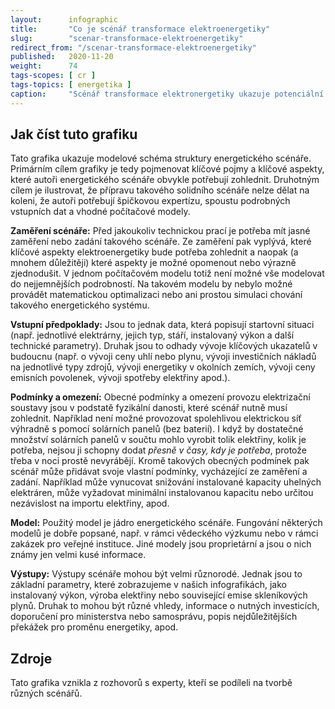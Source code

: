 ```yaml
---
layout:      infographic
title:       "Co je scénář transformace elektroenergetiky"
slug:        "scenar-transformace-elektroenergetiky"
redirect_from: "/scenar-transformace-elektroenergetiky"
published:   2020-11-20
weight:      74
tags-scopes: [ cr ]
tags-topics: [ energetika ]
caption:     "Scénář transformace elektronergetiky ukazuje potenciální budoucí stav produkce elektřiny, jaké zdroje budou používány a jaký bude potřebný instalovaný výkon. Tato grafika ilustruje, jak vypadá jeden z možných přístupů k tvorbě takového scénáře."
---
```


## Jak číst tuto grafiku

Tato grafika ukazuje modelové schéma struktury energetického scénáře. Primárním cílem grafiky je tedy pojmenovat klíčové pojmy a klíčové aspekty, které autoři energetického scénáře obvykle potřebují zohlednit. Druhotným cílem je ilustrovat, že přípravu takového solidního scénáře nelze dělat na koleni, že autoři potřebují špičkovou expertízu, spoustu podrobných vstupních dat a vhodné počítačové modely.

**Zaměření scénáře:** Před jakoukoliv technickou prací je potřeba mít jasné zaměření nebo zadání takového scénáře. Ze zaměření pak vyplývá, které klíčové aspekty elektroenergetiky bude potřeba zohlednit a naopak (a mnohem důležitěji) které aspekty je možné opomenout nebo výrazně zjednodušit. V jednom počítačovém modelu totiž není možné vše modelovat do nejjemnějších podrobností. Na takovém modelu by nebylo možné provádět matematickou optimalizaci nebo ani prostou simulaci chování takového energetického systému.

**Vstupní předpoklady:** Jsou to jednak data, která popisují startovní situaci (např. jednotlivé elektrárny, jejich typ, stáří, instalovaný výkon a další technické parametry). Druhak jsou to odhady vývoje klíčových ukazatelů v budoucnu (např. o vývoji ceny uhlí nebo plynu, vývoji investičních nákladů na jednotlivé typy zdrojů, vývoji energetiky v okolních zemích, vývoji ceny emisních povolenek, vývoji spotřeby elektřiny apod.).

**Podmínky a omezení:** Obecné podmínky a omezení provozu elektrizační soustavy jsou v podstatě fyzikální danosti, které scénář nutně musí zohlednit. Například není možné provozovat spolehlivou elektrickou síť výhradně s pomocí solárních panelů (bez baterií). I když by dostatečné množství solárních panelů v součtu mohlo vyrobit tolik elektřiny, kolik je potřeba, nejsou ji schopny dodat _přesně v časy, kdy je potřeba_, protože třeba v noci prostě nevyrábějí. Kromě takových obecných podmínek pak scénář může přidávat svoje vlastní podmínky, vycházející ze zaměření a zadání. Například může vynucovat snižování instalované kapacity uhelných elektráren, může vyžadovat minimální instalovanou kapacitu nebo určitou nezávislost na importu elektřiny, apod.

**Model:** Použitý model je jádro energetického scénáře. Fungování některých modelů je dobře popsané, např. v rámci vědeckého výzkumu nebo v rámci zakázek pro veřejné instituce. Jiné modely jsou proprietární a jsou o nich známy jen velmi kusé informace.

**Výstupy:** Výstupy scénáře mohou být velmi různorodé. Jednak jsou to základní parametry, které zobrazujeme v našich infografikách, jako instalovaný výkon, výroba elektřiny nebo související emise skleníkových plynů. Druhak to mohou být různé vhledy, informace o nutných investicích, doporučení pro ministerstva nebo samosprávu, popis nejdůležitějších překážek pro proměnu energetiky, apod.

## Zdroje

Tato grafika vznikla z rozhovorů s experty, kteří se podíleli na tvorbě různých scénářů.
